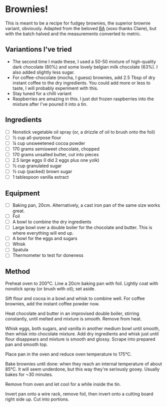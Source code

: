 # Brownies!

This is meant to be a recipe for fudgey brownies, the superior brownie variant, obviously. Adapted from the beloved [BA](https://www.bonappetit.com/recipe/fudgy-brownies) (xoxo thanks Claire), but with the batch halved and the measurements converted to metric.

## Variantions I've tried

- The second time I made these, I used a 50-50 mixture of high-quality dark chocolate (80%) and some lovely belgian milk chocolate (63%). I also added slightly less sugar.
- For coffee-chocolate (mocha, I guess) brownies, add 2.5 Tbsp of dry instant coffee to the dry ingredients. You could add more or less to taste, I will probably experiment with this.
- Stay tuned for a chilli variant
- Raspberries are amazing in this. I just dot frozen raspberries into the mixture after I've poured it into a tin.

## Ingredients

- [ ] Nonstick vegetable oil spray (or, a drizzle of oil to brush onto the foil)
- [ ] ½ cup all-purpose flour
- [ ] ¼ cup unsweetened cocoa powder
- [ ] 170 grams semisweet chocolate, chopped
- [ ] 170 grams unsalted butter, cut into pieces
- [ ] 2.5 large eggs (I did 2 eggs plus one yolk)
- [ ] ½ cup granulated sugar
- [ ] ½ cup (packed) brown sugar
- [ ] 1 tablespoon vanilla extract

## Equipment

- [ ] Baking pan, 20cm. Alternatively, a cast iron pan of the same size works great.
- [ ] Foil
- [ ] A bowl to combine the dry ingredients
- [ ] Large bowl over a double boiler for the chocolate and butter. This is where everything will end up.
- [ ] A bowl for the eggs and sugars
- [ ] Whisk
- [ ] Spatula
- [ ] Thermometer to test for doneness

## Method

Preheat oven to 200°C. Line a 20cm baking pan with foil. Lightly coat with nonstick spray (or brush with oil); set aside.

Sift flour and cocoa in a bowl and whisk to combine well. For coffee brownies, add the instant coffee powder now.

Heat chocolate and butter in an improvised double boiler, stirring constantly, until melted and mixture is smooth. Remove from heat.

Whisk eggs, both sugars, and vanilla in another medium bowl until smooth, then whisk into chocolate mixture. Add dry ingredients and whisk just until flour disappears and mixture is smooth and glossy. Scrape into prepared pan and smooth top.

Place pan in the oven and reduce oven temperature to 175°C.

Bake brownies until done: when they reach an internal temperature of about 85°C. It will seem underdone, but this way they're seriously gooey. Usually bakes for ~30 minutes.

Remove from oven and let cool for a while inside the tin.

Invert pan onto a wire rack, remove foil, then invert onto a cutting board right side up. Cut into portions.
